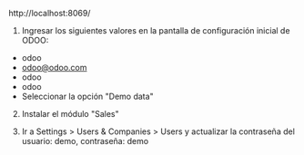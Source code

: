 http://localhost:8069/

1. Ingresar los siguientes valores en la pantalla de configuración inicial de ODOO:
- odoo
- odoo@odoo.com
- odoo
- odoo
- Seleccionar la opción "Demo data"

2. Instalar el módulo "Sales"

3. Ir a Settings > Users & Companies > Users y actualizar la contraseña del usuario: demo, contraseña: demo